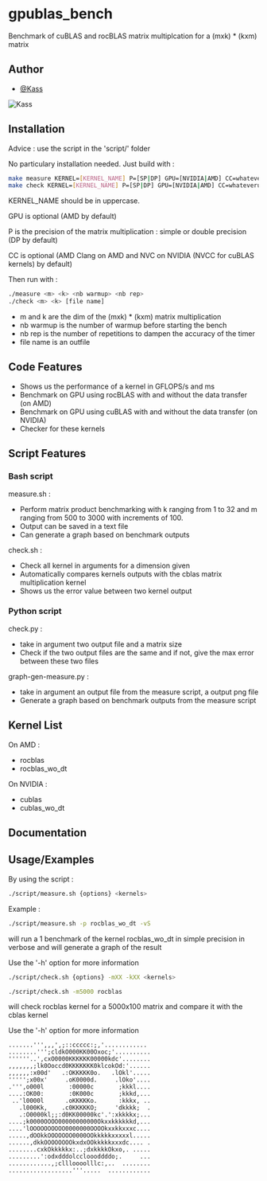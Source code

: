 # gpublas_bench

Benchmark of cuBLAS and rocBLAS matrix multiplcation for a (mxk) * (kxm) matrix

## Author

- [@Kass](https://www.github.com/Kassouley) 

![Kass](https://cdn.discordapp.com/attachments/705826516520665191/1116698582557397062/canvas100.png)


## Installation

Advice : use the script in the 'script/' folder

No particulary installation needed.
Just build with :
```bash
make measure KERNEL=[KERNEL_NAME] P=[SP|DP] GPU=[NVIDIA|AMD] CC=whateveruwant
make check KERNEL=[KERNEL_NAME] P=[SP|DP] GPU=[NVIDIA|AMD] CC=whateveruwant
```

KERNEL_NAME should be in uppercase.

GPU is optional (AMD by default)

P is the precision of the matrix multiplication : simple or double precision (DP by default)

CC is optional (AMD Clang on AMD and NVC on NVIDIA (NVCC for cuBLAS kernels) by default)

Then run with :
```bash
./measure <m> <k> <nb warmup> <nb rep>
./check <m> <k> [file name]
```

- m and k are the dim of the (mxk) * (kxm) matrix multiplication
- nb warmup is the number of warmup before starting the bench
- nb rep is the number of repetitions to dampen the accuracy of the timer
- file name is an outfile
    
## Code Features

- Shows us the performance of a kernel in GFLOPS/s and ms
- Benchmark on GPU using rocBLAS with and without the data transfer (on AMD)
- Benchmark on GPU using cuBLAS with and without the data transfer (on NVIDIA)
- Checker for these kernels

## Script Features

### Bash script

measure.sh :
- Perform matrix product benchmarking with k ranging from 1 to 32 and m ranging from 500 to 3000 with increments of 100.
- Output can be saved in a text file
- Can generate a graph based on benchmark outputs

check.sh :
- Check all kernel in arguments for a dimension given
- Automatically compares kernels outputs with the cblas matrix multiplication kernel
- Shows us the error value between two kernel output

### Python script

check.py :
- take in argument two output file and a matrix size
- Check if the two output files are the same and if not, give the max error between these two files

graph-gen-measure.py :
- take in argument an output file from the measure script, a output png file
- Generate a graph based on benchmark outputs from the measure script

## Kernel List

On AMD :

- rocblas 
- rocblas_wo_dt

On NVIDIA :

- cublas
- cublas_wo_dt 


## Documentation


## Usage/Examples

By using the script :

```bash
./script/measure.sh {options} <kernels>
```

Example :
```bash
./script/measure.sh -p rocblas_wo_dt -vS
```
will run a 1 benchmark of the kernel rocblas_wo_dt in simple precision in verbose and will generate a graph of the result

Use the '-h' option for more information

```bash
./script/check.sh {options} -mXX -kXX <kernels>
```
```bash
./script/check.sh -m5000 rocblas
```
will check rocblas kernel for a 5000x100 matrix and compare it with the cblas kernel

Use the '-h' option for more information

```
.......''',,,',;::ccccc:;,'............ 
........''';cldkO000KK00Oxoc;'..........
''''''..',cxO0000KKKKKK00000kdc'........
,,,,,,,;lk0Ooccd0KKKKKKK0klcokOd:'......
,,,,,,:x00d'   .:OKKKKK0o.   .lOkl'.....
''''';x00x'     .oK0000d.     .lOko'....
.''',o000l       :00000c       ;kkkl....
....:OK00:       :0K000c       ;kkkd,...
 ..'l0000l      .oKKKKKo.      :kkkx, ..
   .l000Kk,    .c0KKKKKO;     'dkkkk;  .
   .:O0000kl;;:d0KK00000kc'.':xkkkkx;...
....;k0000OOOO00000000000Okxxkkkkkkd,...
....'lOOOOOOOOOO0000000OOOOkxxkkxxxc....
.....,dOOkkOOOOOOO0000OOkkkkkxxxxxl.....
......,dkkOOOOOOOOkxdxOOkkkkkxxxdc.... .
........cxkOkkkkkx:..;dxkkkkOkxo,. .....
.........':odxdddolccloooddddo;.     ...  
............,;cllloooolllc:,..  ........        
..................'''.....  ............        
```
